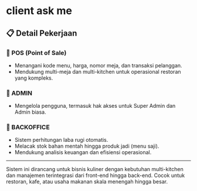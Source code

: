 # client ask me

## 📋 Detail Pekerjaan

### 🧾 POS (Point of Sale)
- Menangani kode menu, harga, nomor meja, dan transaksi pelanggan.
- Mendukung multi-meja dan multi-kitchen untuk operasional restoran yang kompleks.

### 👤 ADMIN
- Mengelola pengguna, termasuk hak akses untuk Super Admin dan Admin biasa.


### 🏢 BACKOFFICE
- Sistem perhitungan laba rugi otomatis.
- Melacak stok bahan mentah hingga produk jadi (menu saji).
- Mendukung analisis keuangan dan efisiensi operasional.

---

Sistem ini dirancang untuk bisnis kuliner dengan kebutuhan multi-kitchen dan manajemen terintegrasi dari front-end hingga back-end. Cocok untuk restoran, kafe, atau usaha makanan skala menengah hingga besar.
